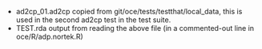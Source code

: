 * ad2cp_01.ad2cp copied from git/oce/tests/testthat/local_data, this is 
used in the second ad2cp test in the test suite.
* TEST.rda output from reading the above file (in a commented-out line in oce/R/adp.nortek.R)
